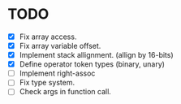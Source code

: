 # TODO

- [X] Fix array access.
- [X] Fix array variable offset.
- [X] Implement stack allignment. (allign by 16-bits)
- [X] Define operator token types (binary, unary)
- [ ] Implement right-assoc
- [ ] Fix type system.
- [ ] Check args in function call.
